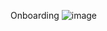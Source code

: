 
Onboarding
![image](https://github.com/RahulDew/passManager/assets/86983295/e442cd72-10c1-4fec-aa9c-e665bf7bfb71)
